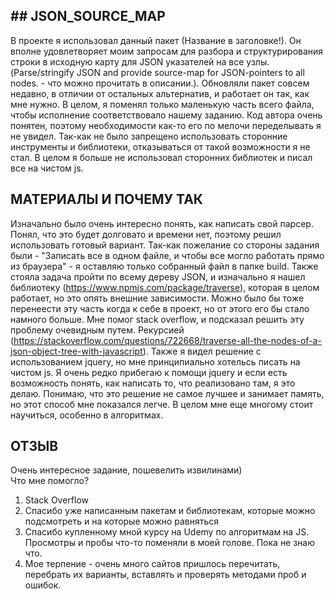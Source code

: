 ## ## JSON_SOURCE_MAP
В проекте я использовал данный пакет (Название в заголовке!). Он вполне удовлетворяет моим запросам для разбора и структурирования строки в исходную карту для JSON указателей на все узлы. (Parse/stringify JSON and provide source-map for JSON-pointers to all nodes. - что можно прочитать в описании.). Обновляли пакет совсем недавно, в отличии от остальных альтернатив, и работает он так, как мне нужно. В целом, я поменял только маленькую часть всего файла, чтобы исполнение соответствовало нашему заданию. Код автора очень понятен, поэтому необходимости как-то его по мелочи переделывать я не увидел. Так-как не было запрещено использовать сторонние инструменты и библиотеки, отказываться от такой возможности я не стал.
В целом я больше не использовал сторонних библиотек и писал все на чистом js. 


## МАТЕРИАЛЫ И ПОЧЕМУ ТАК
Изначально было очень интересно понять, как написать свой парсер. Понял, что это будет долговато и времени нет, поэтому решил использовать готовый вариант. 
Так-как пожелание со стороны задания были - "Записать все в одном файле, и чтобы все могло работать прямо из браузера" - я оставляю только собранный файл в папке build. Также стояла задача пройти по всему дереву JSON, и изначально я нашел библиотеку (https://www.npmjs.com/package/traverse), которая в целом работает, но это опять внешние зависимости. Можно было бы тоже перенеести эту часть когда к себе в проект, но от этого его бы стало намного больше. Мне помог stack overflow, и подсказал решить эту проблему очевидным путем. Рекурсией (https://stackoverflow.com/questions/722668/traverse-all-the-nodes-of-a-json-object-tree-with-javascript). Также я видел решение с использованием jquery, но мне принципиально хотельсь писать на чистом js. Я очень редко прибегаю к помощи jquery и если есть возможность понять, как написать то, что реализовано там, я это делаю. Понимаю, что это решение не самое лучшее и занимает память, но этот способ мне показался легче. В целом мне еще многому стоит научиться, особенно в алгоритмах.


## ОТЗЫВ
Очень интересное задание, пошевелить извилинами)  
Что мне помогло?
1. Stack Overflow
2. Спасибо уже написанным пакетам и библиотекам, которые можно подсмотреть и на которые можно равняться
3. Спасибо купленному мной курсу на Udemy по алгоритмам на JS. Просмотры и пробы что-то поменяли в моей голове. Пока не знаю что.
4. Мое терпение - очень много сайтов пришлось перечитать, перебрать их варианты, вставлять и проверять методами проб и ошибок. 